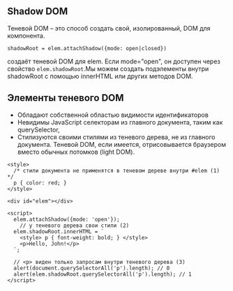 ## Shadow DOM
Теневой DOM – это способ создать свой, изолированный, DOM для компонента.
```
shadowRoot = elem.attachShadow({mode: open|closed})
```
создаёт теневой DOM для elem. Если mode="open", он доступен через
свойство `elem.shadowRoot`.Мы можем создать подэлементы внутри
shadowRoot с помощью innerHTML или других методов DOM.

## Элементы теневого DOM
- Обладают собственной областью видимости идентификаторов
- Невидимы JavaScript селекторам из главного документа, таким как querySelector,
- Стилизуются своими стилями из теневого дерева, не из главного документа.
Теневой DOM, если имеется, отрисовывается браузером вместо обычных потомков (light DOM).

```
<style>
  /* стили документа не применятся в теневом дереве внутри #elem (1) */
  p { color: red; }
</style>

<div id="elem"></div>

<script>
  elem.attachShadow({mode: 'open'});
    // у теневого дерева свои стили (2)
  elem.shadowRoot.innerHTML = `
    <style> p { font-weight: bold; } </style>
    <p>Hello, John!</p>
  `;

  // <p> виден только запросам внутри теневого дерева (3)
  alert(document.querySelectorAll('p').length); // 0
  alert(elem.shadowRoot.querySelectorAll('p').length); // 1
</script>
```
